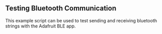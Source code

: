## Testing Bluetooth Communication ##

This example script can be used to test sending and receiving bluetooth strings
with the Adafruit BLE app.

